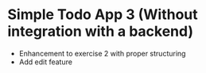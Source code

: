 # Simple Todo App 3 (Without integration with a backend)

- Enhancement to exercise 2 with proper structuring
- Add edit feature
